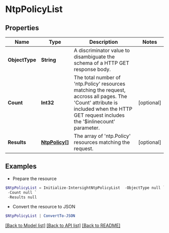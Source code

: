 # NtpPolicyList
## Properties

Name | Type | Description | Notes
------------ | ------------- | ------------- | -------------
**ObjectType** | **String** | A discriminator value to disambiguate the schema of a HTTP GET response body. | 
**Count** | **Int32** | The total number of &#39;ntp.Policy&#39; resources matching the request, accross all pages. The &#39;Count&#39; attribute is included when the HTTP GET request includes the &#39;$inlinecount&#39; parameter. | [optional] 
**Results** | [**NtpPolicy[]**](NtpPolicy.md) | The array of &#39;ntp.Policy&#39; resources matching the request. | [optional] 

## Examples

- Prepare the resource
```powershell
$NtpPolicyList = Initialize-IntersightNtpPolicyList  -ObjectType null `
 -Count null `
 -Results null
```

- Convert the resource to JSON
```powershell
$NtpPolicyList | ConvertTo-JSON
```

[[Back to Model list]](../README.md#documentation-for-models) [[Back to API list]](../README.md#documentation-for-api-endpoints) [[Back to README]](../README.md)

